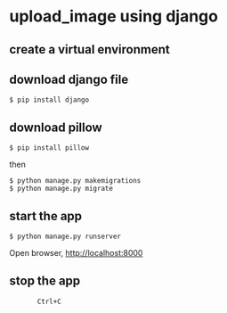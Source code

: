 # upload_image using django

## create a virtual environment

## download django file

```$ pip install django```

## download pillow

```$ pip install pillow```

then 
```
$ python manage.py makemigrations
$ python manage.py migrate
```

## start the app

```$ python manage.py runserver```

Open browser, <http://localhost:8000>

## stop the app

           Ctrl+C
     
